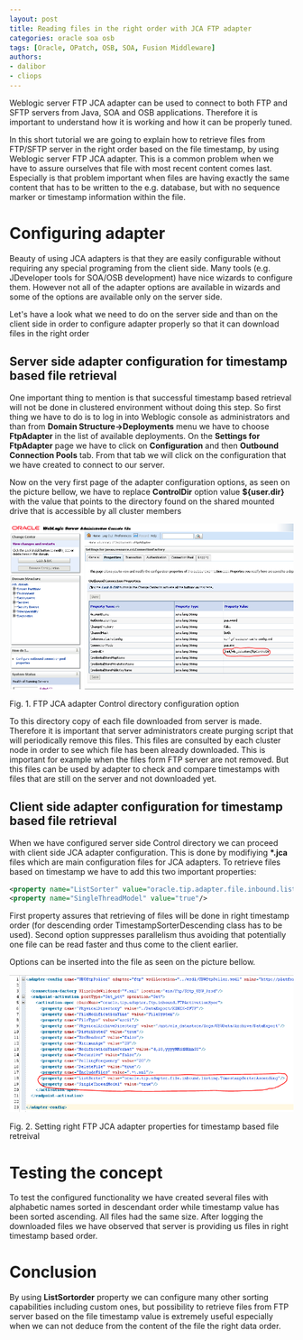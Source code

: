 ```yaml
---
layout: post
title: Reading files in the right order with JCA FTP adapter
categories: oracle soa osb
tags: [Oracle, OPatch, OSB, SOA, Fusion Middleware]
authors:
- dalibor
- cliops
---
```


Weblogic server FTP JCA adapter can be used to connect to both FTP and SFTP servers from Java, SOA and OSB applications. Therefore it is important to understand how it is working and how it can be properly tuned.

In this short tutorial we are going to explain how to retrieve files from FTP/SFTP server in the right order based on the file timestamp, by using Weblogic server FTP JCA adapter. This is a common problem when we have to assure ourselves that file with most recent content comes last. Especially is that problem important when files are having exactly the same content that has to be written to the e.g. database, but with no sequence marker or timestamp information within the file.

# Configuring adapter

Beauty of using JCA adapters is that they are easily configurable without requiring any special programing from the client side. Many tools (e.g. JDeveloper tools for SOA/OSB development) have nice wizards to configure them. However not all of the adapter options are available in wizards and some of the options are available only on the server side.

Let's have a look what we need to do on the server side and than on the client side in order to configure adapter properly so that it can download files in the right order

## Server side adapter configuration for timestamp based file retrieval

One important thing to mention is that successful timestamp based retrieval will not be done in clustered environment without doing this step. So first thing we have to do is to log in into Weblogic console as administrators and than from **Domain Structure->Deployments** menu we have to choose **FtpAdapter** in the list of available deployments. On the **Settings for FtpAdapter** page we have to click on **Configuration** and then **Outbound Connection Pools** tab. From that tab we will click on the configuration that we have created to connect to our server.

Now on the very first page of the adapter configuration options, as seen on the picture bellow, we have to replace **ControlDir** option value **${user.dir}** with the value that points to the directory found on the shared mounted drive that is accessible by all cluster members

![](/images/2017-08-17-Reading_files_with_JCA_adapter/ControlDir.PNG)

Fig. 1\. FTP JCA adapter Control directory configuration option

To this directory copy of each file downloaded from server is made. Therefore it is important that server administrators create purging script that will periodically remove this files. This files are consulted by each cluster node in order to see which file has been already downloaded. This is important for example when the files form FTP server are not removed. But this files can be used by adapter to check and compare timestamps with files that are still on the server and not downloaded yet.

## Client side adapter configuration for timestamp based file retrieval

When we have configured server side Control directory we can proceed with client side JCA adapter configuration. This is done by modifiying **\*.jca** files which are main configuration files for JCA adapters. To retrieve files based on timestamp we have to add this two important properties:

```xml
<property name="ListSorter" value="oracle.tip.adapter.file.inbound.listing.TimestampSorterAscending"/>
<property name="SingleThreadModel" value="true"/>
```

First property assures that retrieving of files will be done in right timestamp order (for descending order TimestampSorterDescending class has to be used). Second option suppresses parallelism thus avoiding that potentially one file can be read faster and thus come to the client earlier.

Options can be inserted into the file as seen on the picture bellow.

![](/images/2017-08-17-Reading_files_with_JCA_adapter/OrderProperties.PNG)

Fig. 2\. Setting right FTP JCA adapter properties for timestamp based file retreival

# Testing the concept

To test the configured functionality we have created several files with alphabetic names sorted in descendant order while timestamp value has been sorted ascending. All files had the same size. After logging the downloaded files we have observed that server is providing us files in right timestamp based order.

# Conclusion

By using **ListSortorder** property we can configure many other sorting capabilities including custom ones, but possibility to retrieve files from FTP server based on the file timestamp value is extremely useful especially when we can not deduce from the content of the file the right data order.
